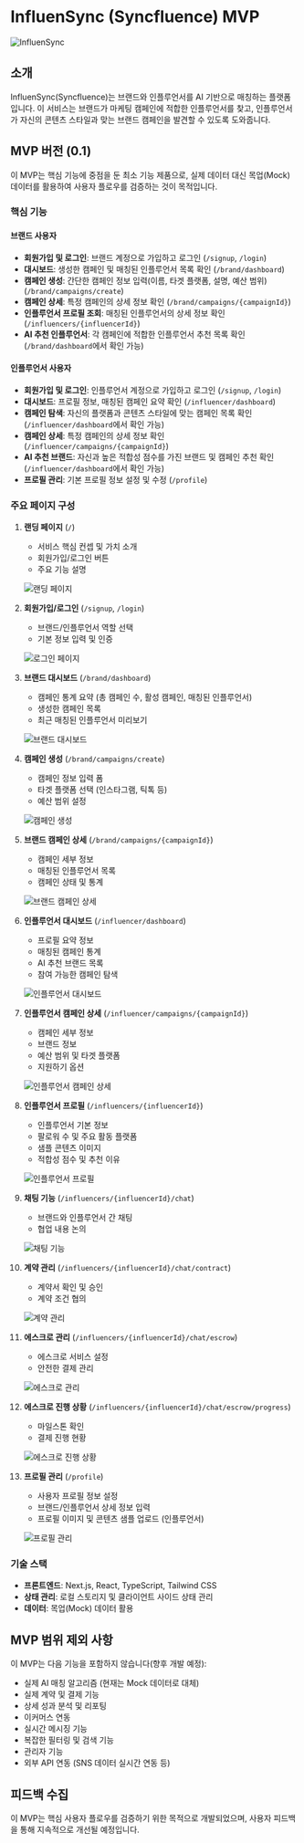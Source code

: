 # InfluenSync (Syncfluence) MVP

![InfluenSync](public/logo.png)

## 소개

InfluenSync(Syncfluence)는 브랜드와 인플루언서를 AI 기반으로 매칭하는 플랫폼입니다. 이 서비스는 브랜드가 마케팅 캠페인에 적합한 인플루언서를 찾고, 인플루언서가 자신의 콘텐츠 스타일과 맞는 브랜드 캠페인을 발견할 수 있도록 도와줍니다.

## MVP 버전 (0.1)

이 MVP는 핵심 기능에 중점을 둔 최소 기능 제품으로, 실제 데이터 대신 목업(Mock) 데이터를 활용하여 사용자 플로우를 검증하는 것이 목적입니다.

### 핵심 기능

#### 브랜드 사용자

- **회원가입 및 로그인**: 브랜드 계정으로 가입하고 로그인 (`/signup`, `/login`)
- **대시보드**: 생성한 캠페인 및 매칭된 인플루언서 목록 확인 (`/brand/dashboard`)
- **캠페인 생성**: 간단한 캠페인 정보 입력(이름, 타겟 플랫폼, 설명, 예산 범위) (`/brand/campaigns/create`)
- **캠페인 상세**: 특정 캠페인의 상세 정보 확인 (`/brand/campaigns/{campaignId}`)
- **인플루언서 프로필 조회**: 매칭된 인플루언서의 상세 정보 확인 (`/influencers/{influencerId}`)
- **AI 추천 인플루언서**: 각 캠페인에 적합한 인플루언서 추천 목록 확인 (`/brand/dashboard`에서 확인 가능)

#### 인플루언서 사용자

- **회원가입 및 로그인**: 인플루언서 계정으로 가입하고 로그인 (`/signup`, `/login`)
- **대시보드**: 프로필 정보, 매칭된 캠페인 요약 확인 (`/influencer/dashboard`)
- **캠페인 탐색**: 자신의 플랫폼과 콘텐츠 스타일에 맞는 캠페인 목록 확인 (`/influencer/dashboard`에서 확인 가능)
- **캠페인 상세**: 특정 캠페인의 상세 정보 확인 (`/influencer/campaigns/{campaignId}`)
- **AI 추천 브랜드**: 자신과 높은 적합성 점수를 가진 브랜드 및 캠페인 추천 확인 (`/influencer/dashboard`에서 확인 가능)
- **프로필 관리**: 기본 프로필 정보 설정 및 수정 (`/profile`)

### 주요 페이지 구성

1. **랜딩 페이지** (`/`)

   - 서비스 핵심 컨셉 및 가치 소개
   - 회원가입/로그인 버튼
   - 주요 기능 설명

   ![랜딩 페이지](pageViewImg/main.png)

2. **회원가입/로그인** (`/signup`, `/login`)

   - 브랜드/인플루언서 역할 선택
   - 기본 정보 입력 및 인증

   ![로그인 페이지](pageViewImg/login.png)

3. **브랜드 대시보드** (`/brand/dashboard`)

   - 캠페인 통계 요약 (총 캠페인 수, 활성 캠페인, 매칭된 인플루언서)
   - 생성한 캠페인 목록
   - 최근 매칭된 인플루언서 미리보기

   ![브랜드 대시보드](pageViewImg/brand:dashboard.png)

4. **캠페인 생성** (`/brand/campaigns/create`)

   - 캠페인 정보 입력 폼
   - 타겟 플랫폼 선택 (인스타그램, 틱톡 등)
   - 예산 범위 설정

   ![캠페인 생성](pageViewImg/brand:campaigns:create.png)

5. **브랜드 캠페인 상세** (`/brand/campaigns/{campaignId}`)

   - 캠페인 세부 정보
   - 매칭된 인플루언서 목록
   - 캠페인 상태 및 통계

   ![브랜드 캠페인 상세](pageViewImg/brand:campaigns:{campaignId}.png)

6. **인플루언서 대시보드** (`/influencer/dashboard`)

   - 프로필 요약 정보
   - 매칭된 캠페인 통계
   - AI 추천 브랜드 목록
   - 참여 가능한 캠페인 탐색

   ![인플루언서 대시보드](pageViewImg/influencer:dashboard.png)

7. **인플루언서 캠페인 상세** (`/influencer/campaigns/{campaignId}`)

   - 캠페인 세부 정보
   - 브랜드 정보
   - 예산 범위 및 타겟 플랫폼
   - 지원하기 옵션

   ![인플루언서 캠페인 상세](pageViewImg/influencer:campaigns:{campaignId}.png)

8. **인플루언서 프로필** (`/influencers/{influencerId}`)

   - 인플루언서 기본 정보
   - 팔로워 수 및 주요 활동 플랫폼
   - 샘플 콘텐츠 이미지
   - 적합성 점수 및 추천 이유

   ![인플루언서 프로필](pageViewImg/influencers:{influencerId}.png)

9. **채팅 기능** (`/influencers/{influencerId}/chat`)

   - 브랜드와 인플루언서 간 채팅
   - 협업 내용 논의

   ![채팅 기능](pageViewImg/influencers:{influencerId}:chat.png)

10. **계약 관리** (`/influencers/{influencerId}/chat/contract`)

    - 계약서 확인 및 승인
    - 계약 조건 협의

    ![계약 관리](pageViewImg/influencers:{influencerId}:chat:contract.png)

11. **에스크로 관리** (`/influencers/{influencerId}/chat/escrow`)

    - 에스크로 서비스 설정
    - 안전한 결제 관리

    ![에스크로 관리](pageViewImg/influencers:{influencerId}:chat:escrow.png)

12. **에스크로 진행 상황** (`/influencers/{influencerId}/chat/escrow/progress`)

    - 마일스톤 확인
    - 결제 진행 현황

    ![에스크로 진행 상황](pageViewImg/influencers:{influencerId}:chat:escrow:progress.png)

13. **프로필 관리** (`/profile`)

    - 사용자 프로필 정보 설정
    - 브랜드/인플루언서 상세 정보 입력
    - 프로필 이미지 및 콘텐츠 샘플 업로드 (인플루언서)

    ![프로필 관리](pageViewImg/profile.png)

### 기술 스택

- **프론트엔드**: Next.js, React, TypeScript, Tailwind CSS
- **상태 관리**: 로컬 스토리지 및 클라이언트 사이드 상태 관리
- **데이터**: 목업(Mock) 데이터 활용

## MVP 범위 제외 사항

이 MVP는 다음 기능을 포함하지 않습니다(향후 개발 예정):

- 실제 AI 매칭 알고리즘 (현재는 Mock 데이터로 대체)
- 실제 계약 및 결제 기능
- 상세 성과 분석 및 리포팅
- 이커머스 연동
- 실시간 메시징 기능
- 복잡한 필터링 및 검색 기능
- 관리자 기능
- 외부 API 연동 (SNS 데이터 실시간 연동 등)

## 피드백 수집

이 MVP는 핵심 사용자 플로우를 검증하기 위한 목적으로 개발되었으며, 사용자 피드백을 통해 지속적으로 개선될 예정입니다.
